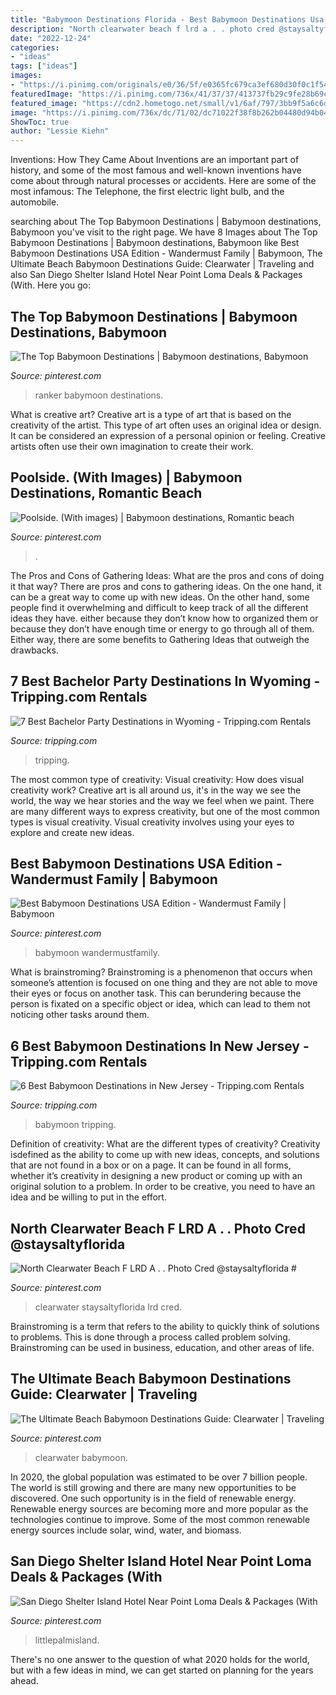 ```yaml
---
title: "Babymoon Destinations Florida - Best Babymoon Destinations Usa Edition"
description: "North clearwater beach f lrd a . . photo cred @staysaltyflorida #"
date: "2022-12-24"
categories:
- "ideas"
tags: ["ideas"]
images:
- "https://i.pinimg.com/originals/e0/36/5f/e0365fc679ca3ef680d30f0c1f54c4eb.png"
featuredImage: "https://i.pinimg.com/736x/41/37/37/413737fb29c9fe28b69c5b8ebb42c398--island-resort-luxury-resorts.jpg"
featured_image: "https://cdn2.hometogo.net/small/v1/6af/797/3bb9f5a6c6d83a657a00358546.jpg"
image: "https://i.pinimg.com/736x/dc/71/02/dc71022f38f8b262b04480d94b047f5c.jpg"
ShowToc: true
author: "Lessie Kiehn"
---
```



Inventions: How They Came About
Inventions are an important part of history, and some of the most famous and well-known inventions have come about through natural processes or accidents. Here are some of the most infamous: The Telephone, the first electric light bulb, and the automobile.

	

		
searching about The Top Babymoon Destinations | Babymoon destinations, Babymoon you've visit to the right page. We have 8 Images about The Top Babymoon Destinations | Babymoon destinations, Babymoon like Best Babymoon Destinations USA Edition - Wandermust Family | Babymoon, The Ultimate Beach Babymoon Destinations Guide: Clearwater | Traveling and also San Diego Shelter Island Hotel Near Point Loma Deals &amp; Packages (With. Here you go:
		
    
## The Top Babymoon Destinations | Babymoon Destinations, Babymoon

<img loading=lazy src="https://i.pinimg.com/736x/dc/71/02/dc71022f38f8b262b04480d94b047f5c.jpg" onerror="this.onerror=null;this.src='https://tse2.mm.bing.net/th?id=OIP.EEnL6J1uL6MebTvcyJn_uAHaO0&amp;pid=15.1';" alt="The Top Babymoon Destinations | Babymoon destinations, Babymoon">

_Source: pinterest.com_

>ranker babymoon destinations. 

	

What is creative art?
Creative art is a type of art that is based on the creativity of the artist. This type of art often uses an original idea or design. It can be considered an expression of a personal opinion or feeling. Creative artists often use their own imagination to create their work.

    
## Poolside. (With Images) | Babymoon Destinations, Romantic Beach

<img loading=lazy src="https://i.pinimg.com/originals/b0/0c/5f/b00c5f3720ac0e24318f0911646372ac.jpg" onerror="this.onerror=null;this.src='https://tse1.mm.bing.net/th?id=OIP.8bIuFx1PeV0J8X-mro1KJQHaES&amp;pid=15.1';" alt="Poolside. (With images) | Babymoon destinations, Romantic beach">

_Source: pinterest.com_

>. 

	

The Pros and Cons of Gathering Ideas: What are the pros and cons of doing it that way?
There are pros and cons to gathering ideas. On the one hand, it can be a great way to come up with new ideas. On the other hand, some people find it overwhelming and difficult to keep track of all the different ideas they have. either because they don’t know how to organized them or because they don’t have enough time or energy to go through all of them. Either way, there are some benefits to Gathering Ideas that outweigh the drawbacks.

    
## 7 Best Bachelor Party Destinations In Wyoming - Tripping.com Rentals

<img loading=lazy src="https://cdn2.hometogo.net/small/v1/6af/797/3bb9f5a6c6d83a657a00358546.jpg" onerror="this.onerror=null;this.src='https://tse1.mm.bing.net/th?id=OIP.7Rh4eJy3t7SGLfo3Nn6-ZwAAAA&amp;pid=15.1';" alt="7 Best Bachelor Party Destinations in Wyoming - Tripping.com Rentals">

_Source: tripping.com_

>tripping. 

	

The most common type of creativity: Visual creativity: How does visual creativity work?
Creative art is all around us, it's in the way we see the world, the way we hear stories and the way we feel when we paint. There are many different ways to express creativity, but one of the most common types is visual creativity. Visual creativity involves using your eyes to explore and create new ideas.

    
## Best Babymoon Destinations USA Edition - Wandermust Family | Babymoon

<img loading=lazy src="https://i.pinimg.com/originals/e0/36/5f/e0365fc679ca3ef680d30f0c1f54c4eb.png" onerror="this.onerror=null;this.src='https://tse3.mm.bing.net/th?id=OIP.HCOpWOY2_1upG2tx1bpD9QHaLG&amp;pid=15.1';" alt="Best Babymoon Destinations USA Edition - Wandermust Family | Babymoon">

_Source: pinterest.com_

>babymoon wandermustfamily. 

	

What is brainstroming?
Brainstroming is a phenomenon that occurs when someone’s attention is focused on one thing and they are not able to move their eyes or focus on another task. This can berundering because the person is fixated on a specific object or idea, which can lead to them not noticing other tasks around them.

    
## 6 Best Babymoon Destinations In New Jersey - Tripping.com Rentals

<img loading=lazy src="https://cdn2.hometogo.net/medium/v1/02f/95a/45e4c3cd4fa2dd841dc94055af.jpg" onerror="this.onerror=null;this.src='https://tse1.mm.bing.net/th?id=OIP.s7rPICc7yw7LlS-ItBvPbAHaE8&amp;pid=15.1';" alt="6 Best Babymoon Destinations in New Jersey - Tripping.com Rentals">

_Source: tripping.com_

>babymoon tripping. 

	

Definition of creativity: What are the different types of creativity?
Creativity isdefined as the ability to come up with new ideas, concepts, and solutions that are not found in a box or on a page. It can be found in all forms, whether it’s creativity in designing a new product or coming up with an original solution to a problem. In order to be creative, you need to have an idea and be willing to put in the effort.

    
## North Clearwater Beach F LRD A . . Photo Cred @staysaltyflorida #

<img loading=lazy src="https://i.pinimg.com/originals/78/3d/ac/783dac1b1133e74d5612ea8b5d4f927b.jpg" onerror="this.onerror=null;this.src='https://tse2.mm.bing.net/th?id=OIP.fTjPBln-P_uMGhBmpxwv8gHaJQ&amp;pid=15.1';" alt="North Clearwater Beach F LRD A . . Photo Cred @staysaltyflorida #">

_Source: pinterest.com_

>clearwater staysaltyflorida lrd cred. 

	

Brainstroming is a term that refers to the ability to quickly think of solutions to problems. This is done through a process called problem solving. Brainstroming can be used in business, education, and other areas of life.

    
## The Ultimate Beach Babymoon Destinations Guide: Clearwater | Traveling

<img loading=lazy src="https://i.pinimg.com/originals/56/ca/c6/56cac68bca2a625394b0368f1f19906b.jpg" onerror="this.onerror=null;this.src='https://tse1.mm.bing.net/th?id=OIP.OckBj-DMwHvX4NIBXgR8XAHaLG&amp;pid=15.1';" alt="The Ultimate Beach Babymoon Destinations Guide: Clearwater | Traveling">

_Source: pinterest.com_

>clearwater babymoon. 

	

In 2020, the global population was estimated to be over 7 billion people. The world is still growing and there are many new opportunities to be discovered. One such opportunity is in the field of renewable energy. Renewable energy sources are becoming more and more popular as the technologies continue to improve. Some of the most common renewable energy sources include solar, wind, water, and biomass.

    
## San Diego Shelter Island Hotel Near Point Loma Deals &amp; Packages (With

<img loading=lazy src="https://i.pinimg.com/736x/41/37/37/413737fb29c9fe28b69c5b8ebb42c398--island-resort-luxury-resorts.jpg" onerror="this.onerror=null;this.src='https://tse2.mm.bing.net/th?id=OIP.0wREXI_Z7MP-Y-6swnOBOgHaEL&amp;pid=15.1';" alt="San Diego Shelter Island Hotel Near Point Loma Deals &amp; Packages (With">

_Source: pinterest.com_

>littlepalmisland. 

	

There's no one answer to the question of what 2020 holds for the world, but with a few ideas in mind, we can get started on planning for the years ahead. 

